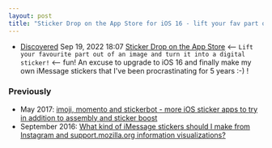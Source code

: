 ```yaml
---
layout: post
title: "Sticker Drop on the App Store for iOS 16 - lift your fav part of an image and turn it into a digital sticker"
---
```

* [Discovered](http://rolandtanglao.com/2020/07/29/p1-blogthis-checkvist-list-links-to-blog/) Sep 19, 2022 18:07 [Sticker Drop on the App&nbsp;Store](https://apps.apple.com/us/app/sticker-drop/id1629369500?uo=2) <-- `Lift your favourite part out of an image and turn it into a digital sticker!` <-- fun! An excuse to upgrade to iOS 16 and finally make my own iMessage stickers that I've been procrastinating for 5 years :-) !

### Previously

* May 2017: [imoji, momento and stickerbot - more iOS sticker apps to try in addition to assembly and sticker boost](http://rolandtanglao.com/2017/05/03/p1-more-sticker-apps-to-try/)        
* September 2016: [What kind of iMessage stickers should I make from Instagram and support.mozilla.org information visualizations?](http://rolandtanglao.com/2016/09/18/p1-what-instagram-and-sumo-imessage-stickers/)        
